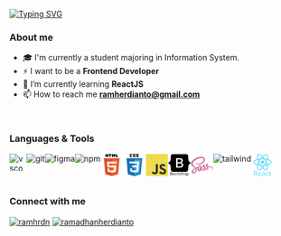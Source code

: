 
[![Typing SVG](https://readme-typing-svg.herokuapp.com?size=40&duration=4000&color=E582D8&left=true&vLeft=true&multiline=true&width=1100&height=80&lines=Hi+%F0%9F%91%8B%2C+I'm+Ramadhan+Herdianto)](https://git.io/typing-svg)
<br/>

<h3 align="left">About me</h3>

- 🎓 I'm currently a student majoring in Information System.
- ⚡ I want to be a **Frontend Developer**
- 📖 I’m currently learning **ReactJS**
- 📫 How to reach me **ramherdianto@gmail.com**
<br/>

<h3 align="left">Languages & Tools</h3>
<img height="30px" width="30px" align="left" src="https://user-images.githubusercontent.com/83576172/163422867-804433e7-b0a8-4371-88ec-bf77b6f99d17.png" alt="vscode" />
<img height="40px" align="left" src="https://www.vectorlogo.zone/logos/git-scm/git-scm-icon.svg" alt="git" />
<img height="40px" align="left" src="https://www.vectorlogo.zone/logos/figma/figma-icon.svg" alt="figma" />
<img height="40px" align="left" src="https://user-images.githubusercontent.com/79355239/151290690-197d5ed7-a766-4664-a138-062e6ecd56d1.svg" alt="npm" />
<img height="40px" align="left" src="https://raw.githubusercontent.com/devicons/devicon/master/icons/html5/html5-original-wordmark.svg" alt="html5" />
<img height="40px" align="left" src="https://raw.githubusercontent.com/devicons/devicon/master/icons/css3/css3-original-wordmark.svg" alt="css3" />
<img height="40px" align="left" src="https://raw.githubusercontent.com/devicons/devicon/master/icons/javascript/javascript-original.svg" alt="javascript" />
<img height="40px" align="left" src="https://raw.githubusercontent.com/devicons/devicon/master/icons/bootstrap/bootstrap-plain-wordmark.svg" alt="bootstrap" />
<img height="40px" align="left" src="https://raw.githubusercontent.com/devicons/devicon/master/icons/sass/sass-original.svg" alt="sass" />
<img height="40px" align="left" src="https://www.vectorlogo.zone/logos/tailwindcss/tailwindcss-icon.svg" alt="tailwind" />
<img height="40px" align="left" src="https://raw.githubusercontent.com/devicons/devicon/master/icons/react/react-original-wordmark.svg" alt="react.js" />

<br/>
<br/>
<br/>

<h3 align="left">Connect with me</h3>
<p align="left">
  <a href="https://instagram.com/ramhrdn" target="blank"><img align="center" src="https://raw.githubusercontent.com/rahuldkjain/github-profile-readme-generator/master/src/images/icons/Social/instagram.svg" alt="ramhrdn" height="30" width="40" /></a>
<a href="https://linkedin.com/in/ramadhanherdianto" target="blank"><img align="center" src="https://raw.githubusercontent.com/rahuldkjain/github-profile-readme-generator/master/src/images/icons/Social/linked-in-alt.svg" alt="ramadhanherdianto" height="30" width="40" /></a>
</p>
